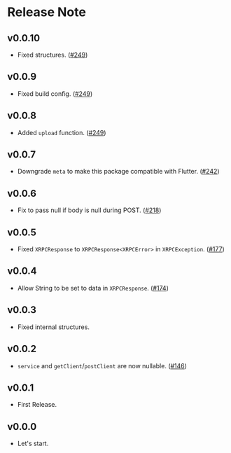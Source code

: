 # Release Note

## v0.0.10

- Fixed structures. ([#249](https://github.com/myConsciousness/atproto.dart/issues/249))

## v0.0.9

- Fixed build config. ([#249](https://github.com/myConsciousness/atproto.dart/issues/249))

## v0.0.8

- Added `upload` function. ([#249](https://github.com/myConsciousness/atproto.dart/issues/249))

## v0.0.7

- Downgrade `meta` to make this package compatible with Flutter. ([#242](https://github.com/myConsciousness/atproto.dart/issues/242))

## v0.0.6

- Fix to pass null if body is null during POST. ([#218](https://github.com/myConsciousness/atproto.dart/issues/218))

## v0.0.5

- Fixed `XRPCResponse` to `XRPCResponse<XRPCError>` in `XRPCException`. ([#177](https://github.com/myConsciousness/atproto.dart/issues/177))

## v0.0.4

- Allow String to be set to data in `XRPCResponse`. ([#174](https://github.com/myConsciousness/atproto.dart/issues/174))

## v0.0.3

- Fixed internal structures.

## v0.0.2

- `service` and `getClient`/`postClient` are now nullable. ([#146](https://github.com/myConsciousness/atproto.dart/issues/146))

## v0.0.1

- First Release.

## v0.0.0

- Let's start.
